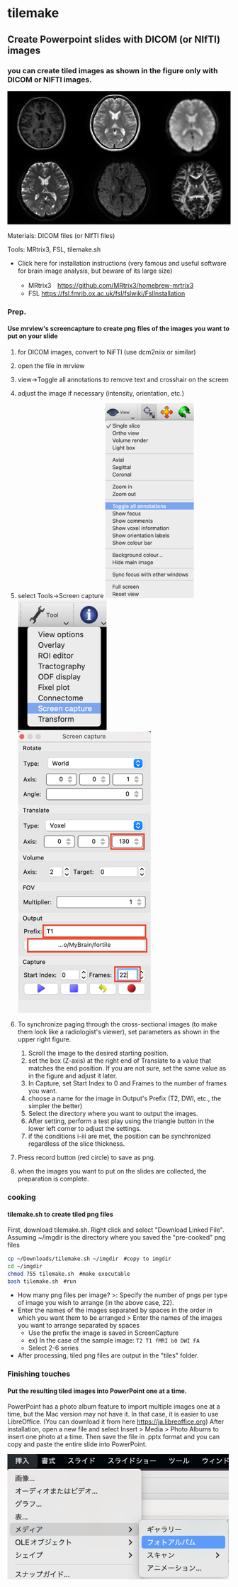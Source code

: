 # tilemake

## Create Powerpoint slides with DICOM (or NIfTI) images

### you can create tiled images as shown in the figure only with DICOM or NIFTI images.

![0](2022-11-10-22-58-00.png)

Materials: DICOM files (or NIfTI files)

Tools: MRtrix3, FSL, tilemake.sh

* Click here for installation instructions (very famous and useful software for brain image analysis, but beware of its large size)


  * MRtrix3　<https://github.com/MRtrix3/homebrew-mrtrix3>
  * FSL      <https://fsl.fmrib.ox.ac.uk/fsl/fslwiki/FslInstallation>

### Prep.

#### Use mrview's screencapture to create  png files of the images you want to put on your slide

1. for DICOM images, convert to NiFTI (use dcm2niix or similar)
1. open the file in mrview
1. view→Toggle all annotations to remove text and crosshair on the screen
1. adjust the image if necessary (intensity, orientation, etc.)
1. select Tools→Screen capture
<img src="2022-11-10-21-17-12.png" width="200"><img src="2022-11-10-21-17-51.png" width="200"><img src="2022-11-11%201.24.44.png" width="300">
1. To synchronize paging through the cross-sectional images (to make them look like a radiologist's viewer), set parameters as shown in the upper right figure. 

    1. Scroll the image to the desired starting position. 
    1. set the box (Z-axis) at the right end of Translate to a value that matches the end position. If you are not sure, set the same value as in the figure and adjust it later. 
    1. In Capture, set Start Index to 0 and Frames to the number of frames you want. 
    1. choose a name for the image in Output's Prefix (T2, DWI, etc., the simpler the better) 
    1. Select the directory where you want to output the images. 
    1. After setting, perform a test play using the triangle button in the lower left corner to adjust the settings. 
    1. if the conditions i-iii are met, the position can be synchronized regardless of the slice thickness.

1. Press record button (red circle) to save as png.
1. when the images you want to put on the slides are collected, the preparation is complete.

### cooking

#### tilemake.sh to create tiled png files

First, download tilemake.sh. Right click and select "Download Linked File".
Assuming ~/imgdir is the directory where you saved the "pre-cooked" png files

```bash
cp ~/Downloads/tilemake.sh ~/imgdir　#copy to imgdir
cd ~/imgdir
chmod 755 tilemake.sh　#make executable
bash tilemake.sh　#run
```

- How many png files per image? >: Specify the number of pngs per type of image you wish to arrange (in the above case, 22).
- Enter the names of the images separated by spaces in the order in which you want them to be arranged > Enter the names of the images you want to arrange separated by spaces
  - Use the prefix the image is saved in ScreenCapture
  - ex) In the case of the sample image: `T2 T1 fMRI b0 DWI FA`
  - Select 2-6 series
- After processing, tiled png files are output in the "tiles" folder.
  



### Finishing touches

#### Put the resulting tiled images into PowerPoint one at a time.

PowerPoint has a photo album feature to import multiple images one at a time, but the Mac version may not have it. In that case, it is easier to use LibreOffice. (You can download it from here <https://ja.libreoffice.org>)
After installation, open a new file and select Insert > Media > Photo Albums to insert one photo at a time. Then save the file in .pptx format and you can copy and paste the entire slide into PowerPoint.

<img src="2022-11-10-21-13-58.png" width="500">
